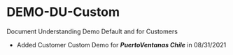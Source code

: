 # DEMO-DU-Custom
Document Understanding Demo Default and for Customers

- Added Customer Custom Demo for **_PuertoVentanas Chile_** in 08/31/2021
